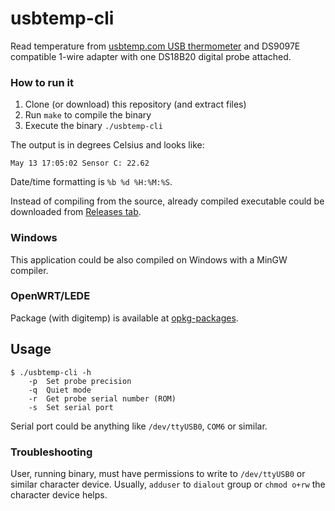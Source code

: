 # usbtemp-cli
Read temperature from [usbtemp.com USB thermometer](https://usbtemp.com/) and DS9097E compatible 1-wire adapter with one DS18B20 digital probe attached.

### How to run it
1. Clone (or download) this repository (and extract files)
2. Run `make` to compile the binary
3. Execute the binary `./usbtemp-cli`

The output is in degrees Celsius and looks like:
```
May 13 17:05:02 Sensor C: 22.62
```
Date/time formatting is `%b %d %H:%M:%S`.

Instead of compiling from the source, already compiled executable could be downloaded from [Releases tab](https://github.com/usbtemp/usbtemp-cli/releases/latest).

### Windows
This application could be also compiled on Windows with a MinGW compiler.

### OpenWRT/LEDE
Package (with digitemp) is available at [opkg-packages](https://github.com/jaka/opkg-packages).

## Usage
```
$ ./usbtemp-cli -h
	-p	Set probe precision
	-q	Quiet mode
	-r	Get probe serial number (ROM)
	-s	Set serial port
```
Serial port could be anything like `/dev/ttyUSB0`, `COM6` or similar.

### Troubleshooting

User, running binary, must have permissions to write to `/dev/ttyUSB0` or similar character device.
Usually, `adduser` to `dialout` group or `chmod o+rw` the character device helps.
